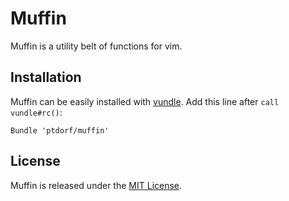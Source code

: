 # Muffin

Muffin is a utility belt of functions for vim.


## Installation

Muffin can be easily installed with [vundle](https://github.com/gmarik/vundle). Add this line after `call vundle#rc()`:

```vim
Bundle 'ptdorf/muffin'
```

## License

Muffin is released under the [MIT License](http://opensource.org/licenses/MIT).
